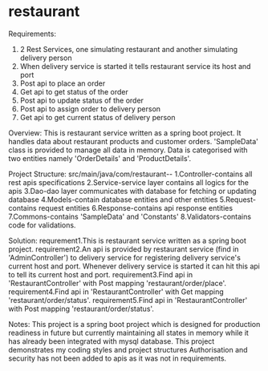 # restaurant

Requirements:
1. 2 Rest Services, one simulating restaurant and another simulating delivery person
2. When delivery service is started it tells restaurant service its host and port
3. Post api to place an order
4. Get api to get status of the order
5. Post api to update status of the order
6. Post api to assign order to delivery person
7. Get api to get current status of delivery person

Overview:
This is restaurant service written as a spring boot project. It handles data about restaurant products and customer orders.
'SampleData' class is provided to manage all data in memory. Data is categorised with two entities namely 'OrderDetails' and 'ProductDetails'.

Project Structure:
src/main/java/com/restaurant--
1.Controller-contains all rest apis specifications
2.Service-service layer contains all logics for the apis
3.Dao-dao layer communicates with database for fetching or updating database
4.Models-contain database entities and other entities
5.Request-contains request entities
6.Response-contains api response entities
7.Commons-contains 'SampleData' and 'Constants'
8.Validators-contains code for validations.

Solution:
requrement1.This is restaurant service written as a spring boot project.
requirement2.An api is provided by restaurant service (find in 'AdminController') to delivery service for registering delivery service's current host and port. Whenever delivery service is started it can hit this api to tell its current host and port.
requirement3.Find api in 'RestaurantController' with Post mapping 'restaurant/order/place'.
requirement4.Find api in 'RestaurantController' with Get mapping 'restaurant/order/status'.
requirement5.Find api in 'RestaurantController' with Post mapping 'restaurant/order/status'.

Notes:
This project is a spring boot project which is designed for production readiness in future but currently maintaining all states in memory while it has already been integrated with mysql database.
This project demonstrates my coding styles and project structures 
Authorisation and security has not been added to apis as it was not in requirements.
